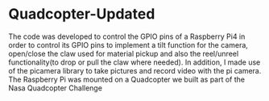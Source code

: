 # Quadcopter-Updated
The code was developed to control the GPIO pins of a Raspberry Pi4 in order to control its GPIO pins to implement a tilt function for the camera,
open/close the claw used for material pickup and also the reel/unreel functionality(to drop or pull the claw where needed). In addition, I made use of the picamera
library to take pictures and record video with the pi camera.
The Raspberry Pi was mounted on a Quadcopter we built as part of the Nasa Quadcopter Challenge
